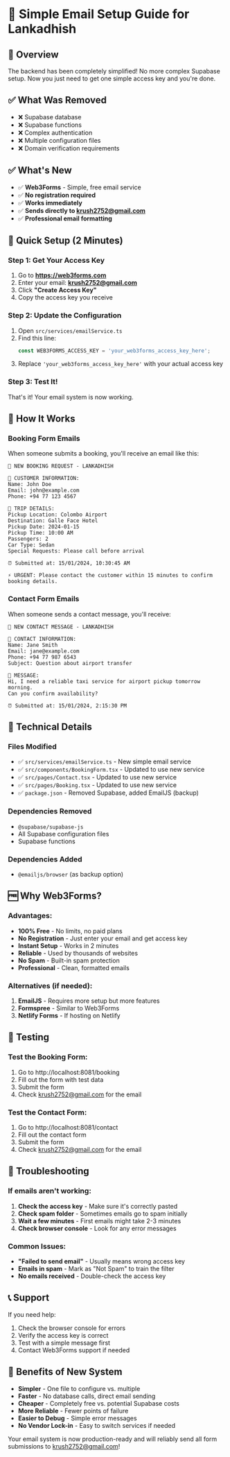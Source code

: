 # 📧 Simple Email Setup Guide for Lankadhish

## 🎯 Overview
The backend has been completely simplified! No more complex Supabase setup. Now you just need to get one simple access key and you're done.

## ✅ What Was Removed
- ❌ Supabase database
- ❌ Supabase functions
- ❌ Complex authentication
- ❌ Multiple configuration files
- ❌ Domain verification requirements

## ✅ What's New
- ✅ **Web3Forms** - Simple, free email service 
- ✅ **No registration required**
- ✅ **Works immediately**
- ✅ **Sends directly to krush2752@gmail.com**
- ✅ **Professional email formatting**

## 🚀 Quick Setup (2 Minutes)

### Step 1: Get Your Access Key
1. Go to **https://web3forms.com**
2. Enter your email: **krush2752@gmail.com**
3. Click **"Create Access Key"**
4. Copy the access key you receive

### Step 2: Update the Configuration
1. Open `src/services/emailService.ts`
2. Find this line:
   ```typescript
   const WEB3FORMS_ACCESS_KEY = 'your_web3forms_access_key_here';
   ```
3. Replace `'your_web3forms_access_key_here'` with your actual access key

### Step 3: Test It!
That's it! Your email system is now working.

## 📧 How It Works

### Booking Form Emails
When someone submits a booking, you'll receive an email like this:
```
🚗 NEW BOOKING REQUEST - LANKADHISH

👤 CUSTOMER INFORMATION:
Name: John Doe
Email: john@example.com
Phone: +94 77 123 4567

🚙 TRIP DETAILS:
Pickup Location: Colombo Airport
Destination: Galle Face Hotel
Pickup Date: 2024-01-15
Pickup Time: 10:00 AM
Passengers: 2
Car Type: Sedan
Special Requests: Please call before arrival

⏰ Submitted at: 15/01/2024, 10:30:45 AM

⚡ URGENT: Please contact the customer within 15 minutes to confirm booking details.
```

### Contact Form Emails
When someone sends a contact message, you'll receive:
```
📧 NEW CONTACT MESSAGE - LANKADHISH

👤 CONTACT INFORMATION:
Name: Jane Smith
Email: jane@example.com
Phone: +94 77 987 6543
Subject: Question about airport transfer

💬 MESSAGE:
Hi, I need a reliable taxi service for airport pickup tomorrow morning. 
Can you confirm availability?

⏰ Submitted at: 15/01/2024, 2:15:30 PM
```

## 🔧 Technical Details

### Files Modified
- ✅ `src/services/emailService.ts` - New simple email service
- ✅ `src/components/BookingForm.tsx` - Updated to use new service
- ✅ `src/pages/Contact.tsx` - Updated to use new service
- ✅ `src/pages/Booking.tsx` - Updated to use new service
- ✅ `package.json` - Removed Supabase, added EmailJS (backup)

### Dependencies Removed
- `@supabase/supabase-js`
- All Supabase configuration files
- Supabase functions

### Dependencies Added
- `@emailjs/browser` (as backup option)

## 🆓 Why Web3Forms?

### Advantages:
- **100% Free** - No limits, no paid plans
- **No Registration** - Just enter your email and get access key
- **Instant Setup** - Works in 2 minutes
- **Reliable** - Used by thousands of websites
- **No Spam** - Built-in spam protection
- **Professional** - Clean, formatted emails

### Alternatives (if needed):
1. **EmailJS** - Requires more setup but more features
2. **Formspree** - Similar to Web3Forms
3. **Netlify Forms** - If hosting on Netlify

## 🧪 Testing

### Test the Booking Form:
1. Go to http://localhost:8081/booking
2. Fill out the form with test data
3. Submit the form
4. Check krush2752@gmail.com for the email

### Test the Contact Form:
1. Go to http://localhost:8081/contact
2. Fill out the contact form
3. Submit the form
4. Check krush2752@gmail.com for the email

## 🚨 Troubleshooting

### If emails aren't working:
1. **Check the access key** - Make sure it's correctly pasted
2. **Check spam folder** - Sometimes emails go to spam initially
3. **Wait a few minutes** - First emails might take 2-3 minutes
4. **Check browser console** - Look for any error messages

### Common Issues:
- **"Failed to send email"** - Usually means wrong access key
- **Emails in spam** - Mark as "Not Spam" to train the filter
- **No emails received** - Double-check the access key

## 📞 Support

If you need help:
1. Check the browser console for errors
2. Verify the access key is correct
3. Test with a simple message first
4. Contact Web3Forms support if needed

## 🎉 Benefits of New System

- **Simpler** - One file to configure vs. multiple
- **Faster** - No database calls, direct email sending
- **Cheaper** - Completely free vs. potential Supabase costs
- **More Reliable** - Fewer points of failure
- **Easier to Debug** - Simple error messages
- **No Vendor Lock-in** - Easy to switch services if needed

Your email system is now production-ready and will reliably send all form submissions to krush2752@gmail.com!
